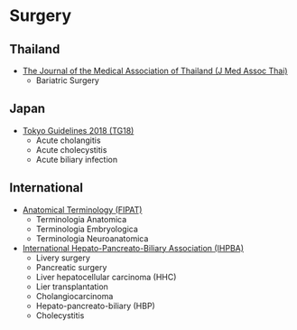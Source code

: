 # Surgery

## Thailand
* [The Journal of the Medical Association of Thailand (J Med Assoc Thai)](http://www.jmatonline.com/articles.php?type=6)
    * Bariatric Surgery

## Japan
* [Tokyo Guidelines 2018 (TG18)](https://www.jshbps.jp/modules/en/index.php?content_id=47)
    * Acute cholangitis
    * Acute cholecystitis
    * Acute biliary infection

## International
* [Anatomical Terminology (FIPAT)](https://ifaa.net/committees/anatomical-terminology-fipat/)
    * Terminologia Anatomica
    * Terminologia Embryologica
    * Terminologia Neuroanatomica
* [International Hepato-Pancreato-Biliary Association (IHPBA)](https://www.ihpba.org/183_Guidelines-.htmlv)
    * Livery surgery
    * Pancreatic surgery
    * Liver hepatocellular carcinoma (HHC)
    * Lier transplantation
    * Cholangiocarcinoma
    * Hepato-pancreato-biliary (HBP)
    * Cholecystitis
